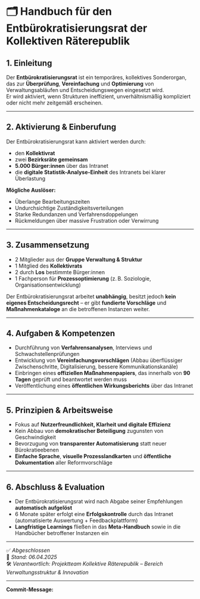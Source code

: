 # 🗂️ Handbuch für den Entbürokratisierungsrat der Kollektiven Räterepublik

## 1. Einleitung

Der **Entbürokratisierungsrat** ist ein temporäres, kollektives Sonderorgan, das zur **Überprüfung**, **Vereinfachung** und **Optimierung** von Verwaltungsabläufen und Entscheidungswegen eingesetzt wird.  
Er wird aktiviert, wenn Strukturen ineffizient, unverhältnismäßig kompliziert oder nicht mehr zeitgemäß erscheinen.

---

## 2. Aktivierung & Einberufung

Der Entbürokratisierungsrat kann aktiviert werden durch:
- den **Kollektivrat**
- zwei **Bezirksräte gemeinsam**
- **5.000 Bürger:innen** über das Intranet
- die **digitale Statistik-Analyse-Einheit** des Intranets bei klarer Überlastung

**Mögliche Auslöser:**
- Überlange Bearbeitungszeiten
- Undurchsichtige Zuständigkeitsverteilungen
- Starke Redundanzen und Verfahrensdoppelungen
- Rückmeldungen über massive Frustration oder Verwirrung

---

## 3. Zusammensetzung

- 2 Mitglieder aus der **Gruppe Verwaltung & Struktur**
- 1 Mitglied des **Kollektivrats**
- 2 durch **Los** bestimmte Bürger:innen
- 1 Fachperson für **Prozessoptimierung** (z. B. Soziologie, Organisationsentwicklung)

Der Entbürokratisierungsrat arbeitet **unabhängig**, besitzt jedoch **kein eigenes Entscheidungsrecht** – er gibt **fundierte Vorschläge** und **Maßnahmenkataloge** an die betroffenen Instanzen weiter.

---

## 4. Aufgaben & Kompetenzen

- Durchführung von **Verfahrensanalysen**, Interviews und Schwachstellenprüfungen
- Entwicklung von **Vereinfachungsvorschlägen** (Abbau überflüssiger Zwischenschritte, Digitalisierung, bessere Kommunikationskanäle)
- Einbringen eines **offiziellen Maßnahmenpapiers**, das innerhalb von **90 Tagen** geprüft und beantwortet werden muss
- Veröffentlichung eines **öffentlichen Wirkungsberichts** über das Intranet

---

## 5. Prinzipien & Arbeitsweise

- Fokus auf **Nutzerfreundlichkeit, Klarheit und digitale Effizienz**
- Kein Abbau von **demokratischer Beteiligung** zugunsten von Geschwindigkeit
- Bevorzugung von **transparenter Automatisierung** statt neuer Bürokratieebenen
- **Einfache Sprache**, **visuelle Prozesslandkarten** und **öffentliche Dokumentation** aller Reformvorschläge

---

## 6. Abschluss & Evaluation

- Der Entbürokratisierungsrat wird nach Abgabe seiner Empfehlungen **automatisch aufgelöst**
- 6 Monate später erfolgt eine **Erfolgskontrolle** durch das Intranet (automatisierte Auswertung + Feedbackplattform)
- **Langfristige Learnings** fließen in das **Meta-Handbuch** sowie in die Handbücher betroffener Instanzen ein

---

✅ *Abgeschlossen*  
📅 *Stand: 06.04.2025*  
🛠️ *Verantwortlich: Projektteam Kollektive Räterepublik – Bereich Verwaltungsstruktur & Innovation*

---

**Commit-Message:**  

